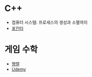 # C++
- 컴퓨터 시스템: 프로세스의 생성과 소멸까지
- [포인터](https://github.com/uniye/Jusin](https://github.com/uniye/Jusin/tree/main/23/07)https://github.com/uniye/Jusin/tree/main/23/07)

# 게임 수학
- [행렬](https://github.com/uniye/gameMath/tree/main/DU)
- [Udemy](https://github.com/uniye/gameMath/tree/main/Ud)
